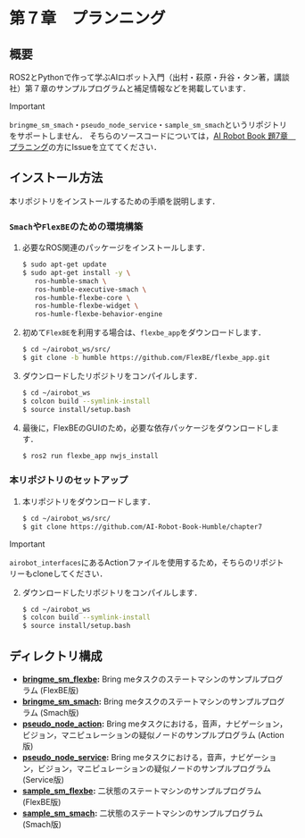 # 第７章　プランニング
## 概要

ROS2とPythonで作って学ぶAIロボット入門（出村・萩原・升谷・タン著，講談社）第７章のサンプルプログラムと補足情報などを掲載しています．

> [!IMPORTANT]
> `bringme_sm_smach`・`pseudo_node_service`・`sample_sm_smach`というリポジトリをサポートしません．
そちらのソースコードについては，[AI Robot Book 題7章　プラニング](https://github.com/AI-Robot-Book/chapter7)の方にIssueを立ててください．


## インストール方法

本リポジトリをインストールするための手順を説明します．

### `Smach`や`FlexBE`のための環境構築

1. 必要なROS関連のパッケージをインストールします．
   ```bash
   $ sudo apt-get update
   $ sudo apt-get install -y \
      ros-humble-smach \
      ros-humble-executive-smach \
      ros-humble-flexbe-core \
      ros-humble-flexbe-widget \
      ros-humle-flexbe-behavior-engine
   ```

3. 初めて`FlexBE`を利用する場合は、`flexbe_app`をダウンロードします．
   ```bash
   $ cd ~/airobot_ws/src/
   $ git clone -b humble https://github.com/FlexBE/flexbe_app.git
   ```

4. ダウンロードしたリポジトリをコンパイルします．
   ```bash
   $ cd ~/airobot_ws
   $ colcon build --symlink-install
   $ source install/setup.bash
   ```

5. 最後に，FlexBEのGUIのため，必要な依存パッケージをダウンロードします．
   ```bash
   $ ros2 run flexbe_app nwjs_install
   ```

### 本リポジトリのセットアップ

1. 本リポジトリをダウンロードします．
   ```bash
   $ cd ~/airobot_ws/src/
   $ git clone https://github.com/AI-Robot-Book-Humble/chapter7
   ```
> [!IMPORTANT]
> `airobot_interfaces`にあるActionファイルを使用するため，そちらのリポジトリーもcloneしてください．

2. ダウンロードしたリポジトリをコンパイルします．
   ```bash
   $ cd ~/airobot_ws
   $ colcon build --symlink-install
   $ source install/setup.bash
   ```


## ディレクトリ構成

- **[bringme_sm_flexbe](bringme_sm_flexbe):** Bring meタスクのステートマシンのサンプルプログラム (FlexBE版)
- **[bringme_sm_smach](bringme_sm_smach):** Bring meタスクのステートマシンのサンプルプログラム (Smach版)
- **[pseudo_node_action](pseudo_node_action):** Bring meタスクにおける，音声，ナビゲーション，ビジョン，マニピュレーションの疑似ノードのサンプルプログラム (Action版)
- **[pseudo_node_service](pseudo_node_service):** Bring meタスクにおける，音声，ナビゲーション，ビジョン，マニピュレーションの疑似ノードのサンプルプログラム (Service版)
- **[sample_sm_flexbe](sample_sm_flexbe):** 二状態のステートマシンのサンプルプログラム (FlexBE版)
- **[sample_sm_smach](sample_sm_smach):** 二状態のステートマシンのサンプルプログラム (Smach版)
